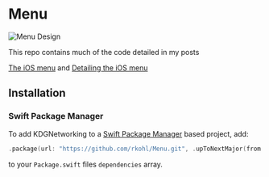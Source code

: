 # Menu

![Menu Design](https://codea.io/media/menu.png)

This repo contains much of the code detailed in my posts 

[The iOS menu](https://codea.io/blog/the-ios-menu/) and [Detailing the iOS menu](https://codea.io/blog/detailing-the-ios-menu/)

## Installation
### Swift Package Manager
To add KDGNetworking to a [Swift Package Manager](https://swift.org/package-manager/) based project, add:

```swift
.package(url: "https://github.com/rkohl/Menu.git", .upToNextMajor(from: "1.0.0")),
```
to your `Package.swift` files `dependencies` array.



